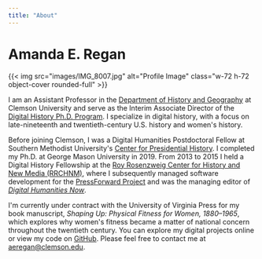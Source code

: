 ```yaml
---
title: "About"
---
```

# Amanda E. Regan

{{< img src="images/IMG_8007.jpg" alt="Profile Image" class="w-72 h-72 object-cover rounded-full" >}}

I am an Assistant Professor in the [Department of History and Geography](https://www.clemson.edu/caah/departments/history/) at Clemson University and serve as the Interim Associate Director of the [Digital History Ph.D. Program](https://digitalhistory.clemson.edu/). I specialize in digital history, with a focus on late-nineteenth and twentieth-century U.S. history and women's history.

Before joining Clemson, I was a Digital Humanities Postdoctoral Fellow at Southern Methodist University's [Center for Presidential History](https://www.smu.edu/cph). I completed my Ph.D. at George Mason University in 2019. From 2013 to 2015 I held a Digital History Fellowship at the [Roy Rosenzweig Center for History and New Media (RRCHNM)](https://rrchnm.org/), where I subsequently managed software development for the [PressForward Project](https://pressforward.org/) and was the managing editor of _[Digital Humanities Now](https://digitalhumanitiesnow.org/)_.

I'm currently under contract with the University of Virginia Press for my book manuscript, _Shaping Up: Physical Fitness for Women, 1880–1965_, which explores why women's fitness became a matter of national concern throughout the twentieth century. You can explore my digital projects online or view my code on [GitHub](https://github.com/regan008). Please feel free to contact me at [aeregan@clemson.edu](mailto:aeregan@clemson.edu).